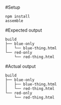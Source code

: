 #Setup

```
npm install
assemble
```

#Expected output

```
build
├── blue-only
│   └── blue-thing.html
└── red-only
    └── red-thing.html
```

#Actual output

```
build
├── blue-only
│   ├── blue-thing.html
│   └── red-thing.html
└── red-only
    └── red-thing.html
```
